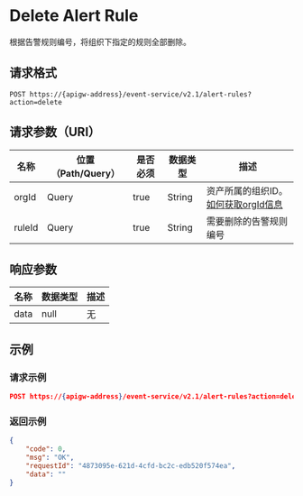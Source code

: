# Delete Alert Rule

根据告警规则编号，将组织下指定的规则全部删除。

## 请求格式

```
POST https://{apigw-address}/event-service/v2.1/alert-rules?action=delete
```

## 请求参数（URI）

| 名称          | 位置（Path/Query） | 是否必须 | 数据类型 | 描述      |
|---------------|------------------|----------|-----------|--------------|
| orgId         | Query| true     | String    | 资产所属的组织ID。[如何获取orgId信息](/docs/api/zh_CN/latest/api_faqs#id-orgid-orgid)                |
| ruleId      | Query| true| String| 需要删除的告警规则编号|


## 响应参数

| 名称  | 数据类型      | 描述               |
|-------|----------------|---------------------------|
|data|null|无|



## 示例

### 请求示例

```json
POST https://{apigw-address}/event-service/v2.1/alert-rules?action=delete&orgId=1c499110e8800000&ruleId=windTooFast
```

### 返回示例

```json
{
	"code": 0,
	"msg": "OK",
	"requestId": "4873095e-621d-4cfd-bc2c-edb520f574ea",
	"data": ""
}
```
